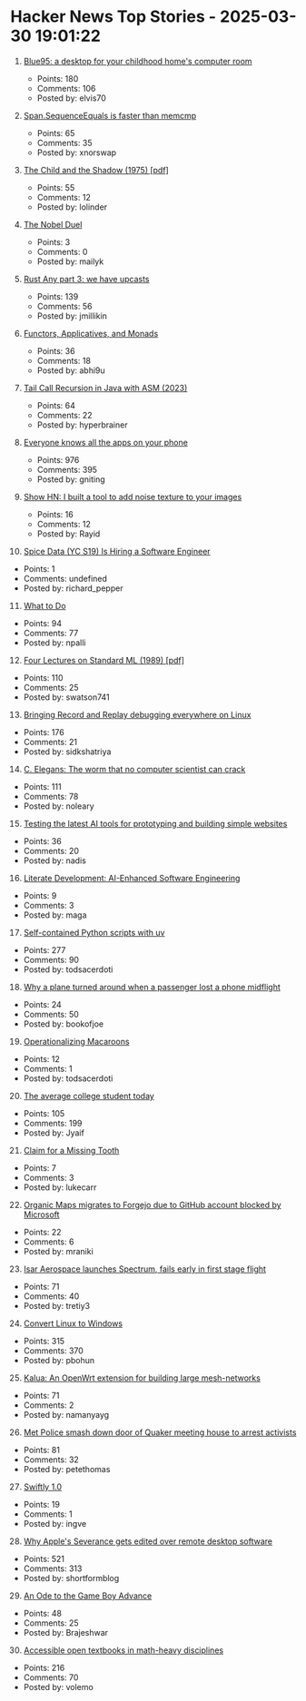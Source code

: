 # Hacker News Top Stories - 2025-03-30 19:01:22

1. [Blue95: a desktop for your childhood home's computer room](https://github.com/winblues/blue95)
   - Points: 180
   - Comments: 106
   - Posted by: elvis70

2. [Span<T>.SequenceEquals is faster than memcmp](https://richardcocks.github.io/2025-03-30-FasterThanMemCmp.html)
   - Points: 65
   - Comments: 35
   - Posted by: xnorswap

3. [The Child and the Shadow (1975) [pdf]](https://www.johnirons.com/pdfs/shadowleguin.pdf)
   - Points: 55
   - Comments: 12
   - Posted by: lolinder

4. [The Nobel Duel](https://www.asimov.press/p/nobel-duel)
   - Points: 3
   - Comments: 0
   - Posted by: mailyk

5. [Rust Any part 3: we have upcasts](https://lucumr.pocoo.org/2025/3/27/any-upcast/)
   - Points: 139
   - Comments: 56
   - Posted by: jmillikin

6. [Functors, Applicatives, and Monads](https://www.thecoder.cafe/p/functors-applicatives-monads)
   - Points: 36
   - Comments: 18
   - Posted by: abhi9u

7. [Tail Call Recursion in Java with ASM (2023)](https://unlinkedlist.org/2023/03/19/tail-call-recursion-in-java-with-asm/)
   - Points: 64
   - Comments: 22
   - Posted by: hyperbrainer

8. [Everyone knows all the apps on your phone](https://peabee.substack.com/p/everyone-knows-what-apps-you-use)
   - Points: 976
   - Comments: 395
   - Posted by: gniting

9. [Show HN: I built a tool to add noise texture to your images](https://noisetools.vercel.app/)
   - Points: 16
   - Comments: 12
   - Posted by: Rayid

10. [Spice Data (YC S19) Is Hiring a Software Engineer](https://www.ycombinator.com/companies/spice-data/jobs/TijA35R-software-engineer)
   - Points: 1
   - Comments: undefined
   - Posted by: richard_pepper

11. [What to Do](https://paulgraham.com/do.html)
   - Points: 94
   - Comments: 77
   - Posted by: npalli

12. [Four Lectures on Standard ML (1989) [pdf]](https://www.cs.tufts.edu/~nr/cs257/archive/mads-tofte/four-lectures.pdf)
   - Points: 110
   - Comments: 25
   - Posted by: swatson741

13. [Bringing Record and Replay debugging everywhere on Linux](https://github.com/sidkshatriya/me/blob/master/008-rr-everywhere.md)
   - Points: 176
   - Comments: 21
   - Posted by: sidkshatriya

14. [C. Elegans: The worm that no computer scientist can crack](https://www.wired.com/story/openworm-worm-simulator-biology-code/)
   - Points: 111
   - Comments: 78
   - Posted by: noleary

15. [Testing the latest AI tools for prototyping and building simple websites](https://blog.codeyam.com/p/testing-the-latest-ai-tools-for-prototyping)
   - Points: 36
   - Comments: 20
   - Posted by: nadis

16. [Literate Development: AI-Enhanced Software Engineering](https://substack.com/home/post/p-160183664)
   - Points: 9
   - Comments: 3
   - Posted by: maga

17. [Self-contained Python scripts with uv](http://blog.dusktreader.dev/2025/03/29/self-contained-python-scripts-with-uv/)
   - Points: 277
   - Comments: 90
   - Posted by: todsacerdoti

18. [Why a plane turned around when a passenger lost a phone midflight](https://www.washingtonpost.com/travel/2025/03/28/air-france-lost-cellphone/)
   - Points: 24
   - Comments: 50
   - Posted by: bookofjoe

19. [Operationalizing Macaroons](https://fly.io/blog/operationalizing-macaroons/)
   - Points: 12
   - Comments: 1
   - Posted by: todsacerdoti

20. [The average college student today](https://hilariusbookbinder.substack.com/p/the-average-college-student-today)
   - Points: 105
   - Comments: 199
   - Posted by: Jyaif

21. [Claim for a Missing Tooth](https://tf230.matteason.co.uk/)
   - Points: 7
   - Comments: 3
   - Posted by: lukecarr

22. [Organic Maps migrates to Forgejo due to GitHub account blocked by Microsoft](https://mastodon.social/@organicmaps/114233788700982882)
   - Points: 22
   - Comments: 6
   - Posted by: mraniki

23. [Isar Aerospace launches Spectrum, fails early in first stage flight](https://www.nasaspaceflight.com/2025/03/isar-first-launch/)
   - Points: 71
   - Comments: 40
   - Posted by: tretiy3

24. [Convert Linux to Windows](https://philipbohun.com/blog/0007.html)
   - Points: 315
   - Comments: 370
   - Posted by: pbohun

25. [Kalua: An OpenWrt extension for building large mesh-networks](https://github.com/bittorf/kalua)
   - Points: 71
   - Comments: 2
   - Posted by: namanyayg

26. [Met Police smash down door of Quaker meeting house to arrest activists](https://www.thetimes.com/uk/society/article/met-smash-down-door-of-quaker-meeting-house-to-arrest-activists-jhhchrtlt)
   - Points: 81
   - Comments: 32
   - Posted by: petethomas

27. [Swiftly 1.0](https://www.swift.org/blog/introducing-swiftly_10/)
   - Points: 19
   - Comments: 1
   - Posted by: ingve

28. [Why Apple's Severance gets edited over remote desktop software](https://tedium.co/2025/03/29/severance-apple-remote-editing-weirdness/)
   - Points: 521
   - Comments: 313
   - Posted by: shortformblog

29. [An Ode to the Game Boy Advance](https://brainbaking.com/post/2025/03/an-ode-to-the-game-boy-advance/)
   - Points: 48
   - Comments: 25
   - Posted by: Brajeshwar

30. [Accessible open textbooks in math-heavy disciplines](https://richardzach.org/2025/03/accessible-open-textbooks-in-math-heavy-disciplines/)
   - Points: 216
   - Comments: 70
   - Posted by: volemo

